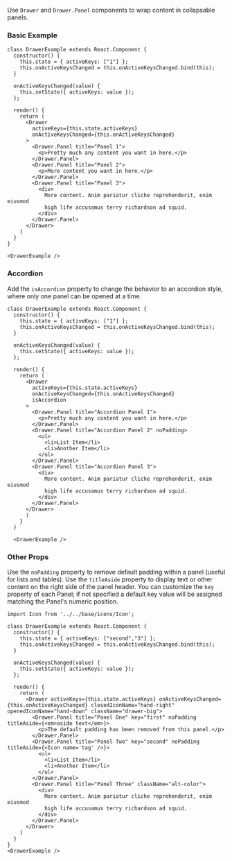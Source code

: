 Use `Drawer` and `Drawer.Panel` components to wrap content in collapsable panels.

### Basic Example

```
class DrawerExample extends React.Component {
  constructor() {
    this.state = { activeKeys: ["1"] };
    this.onActiveKeysChanged = this.onActiveKeysChanged.bind(this);
  }

  onActiveKeysChanged(value) {
    this.setState({ activeKeys: value });
  };

  render() {
    return (
      <Drawer
        activeKeys={this.state.activeKeys}
        onActiveKeysChanged={this.onActiveKeysChanged}
      >
        <Drawer.Panel title="Panel 1">
          <p>Pretty much any content you want in here.</p>
        </Drawer.Panel>
        <Drawer.Panel title="Panel 2">
          <p>More content you want in here.</p>
        </Drawer.Panel>
        <Drawer.Panel title="Panel 3">
          <div>
            More content. Anim pariatur cliche reprehenderit, enim eiusmod
            high life accusamus terry richardson ad squid.
          </div>
        </Drawer.Panel>
      </Drawer>
    )
  }
}

<DrawerExample />
```

### Accordion

Add the `isAccordion` property to change the behavior to an accordion
style, where only one panel can be opened at a time.

```
class DrawerExample extends React.Component {
  constructor() {
    this.state = { activeKeys: ["1"] };
    this.onActiveKeysChanged = this.onActiveKeysChanged.bind(this);
  }

  onActiveKeysChanged(value) {
    this.setState({ activeKeys: value });
  };

  render() {
    return (
      <Drawer
        activeKeys={this.state.activeKeys}
        onActiveKeysChanged={this.onActiveKeysChanged}
        isAccordion
      >
        <Drawer.Panel title="Accordion Panel 1">
          <p>Pretty much any content you want in here.</p>
        </Drawer.Panel>
        <Drawer.Panel title="Accordion Panel 2" noPadding>
          <ul>
            <li>List Item</li>
            <li>Another Item</li>
          </ul>
        </Drawer.Panel>
        <Drawer.Panel title="Accordion Panel 3">
          <div>
            More content. Anim pariatur cliche reprehenderit, enim eiusmod
            high life accusamus terry richardson ad squid.
          </div>
        </Drawer.Panel>
      </Drawer>
      )
    }
  }

  <DrawerExample />
```

### Other Props

Use the `noPadding` property to remove default padding within a panel (useful for lists and tables).
Use the `titleAside` property to display text or other content on the right side of the panel header.
You can customize the `key` property of each Panel; if not specified a default key value will be assigned matching the Panel's numeric position.

```
import Icon from '../../base/icons/Icon';

class DrawerExample extends React.Component {
  constructor() {
    this.state = { activeKeys: ["second","3"] };
    this.onActiveKeysChanged = this.onActiveKeysChanged.bind(this);
  }

  onActiveKeysChanged(value) {
    this.setState({ activeKeys: value });
  };

  render() {
    return (
      <Drawer activeKeys={this.state.activeKeys} onActiveKeysChanged={this.onActiveKeysChanged} closedIconName="hand-right" openedIconName="hand-down" className="drawer-big">
        <Drawer.Panel title="Panel One" key="first" noPadding titleAside={<em>aside text</em>}>
          <p>The default padding has been removed from this panel.</p>
        </Drawer.Panel>
        <Drawer.Panel title="Panel Two" key="second" noPadding titleAside={<Icon name='tag' />}>
          <ul>
            <li>List Item</li>
            <li>Another Item</li>
          </ul>
        </Drawer.Panel>
        <Drawer.Panel title="Panel Three" className="alt-color">
          <div>
            More content. Anim pariatur cliche reprehenderit, enim eiusmod
            high life accusamus terry richardson ad squid.
          </div>
        </Drawer.Panel>
      </Drawer>
    )
  }
}
<DrawerExample />
```
